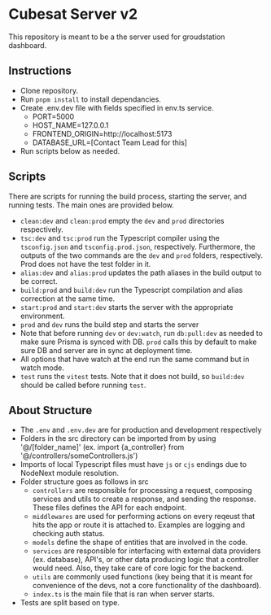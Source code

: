 # Cubesat Server v2
This repository is meant to be a the server used for groudstation dashboard.

## Instructions
- Clone repository.
- Run `pnpm install` to install dependancies.
- Create .env.dev file with fields specified in env.ts service.
  - PORT=5000
  - HOST_NAME=127.0.0.1
  - FRONTEND_ORIGIN=http://localhost:5173
  - DATABASE_URL=[Contact Team Lead for this]
- Run scripts below as needed.

## Scripts
There are scripts for running the build process, starting the server, and running tests. The main ones are provided below.
- `clean:dev` and `clean:prod` empty the `dev` and `prod` directories respectively.
- `tsc:dev` and `tsc:prod` run the Typescript compiler using the `tsconfig.json` and `tsconfig.prod.json`, respectively. Furthermore, the outputs of the two commands are the `dev` and `prod` folders, respectively. Prod does not have the test folder in it.
- `alias:dev` and `alias:prod` updates the path aliases in the build output to be correct.
- `build:prod` and `build:dev` run the Typescript compilation and alias correction at the same time.
- `start:prod` and `start:dev` starts the server with the appropriate environment.
- `prod` and `dev` runs the build step and starts the server
- Note that before running `dev` or `dev:watch`, run `db:pull:dev` as needed to make sure Prisma is synced with DB. `prod` calls this by default to make sure DB and server are in sync at deployment time.
- All options that have watch at the end run the same command but in watch mode.
- `test` runs the `vitest` tests. Note that it does not build, so `build:dev` should be called before running `test`.

## About Structure
- The `.env` and `.env.dev` are for production and development respectively
- Folders in the src directory can be imported from by using '@/[folder_name]' (ex. import {a_controller} from '@/controllers/someControllers.js')
- Imports of local Typescript files must have `js` or `cjs` endings due to NodeNext module resolution.
- Folder structure goes as follows in src
    - `controllers` are responsible for processing a request, composing services and utils to create a response, and sending the response. These files defines the API for each endpoint.
    - `middlewares` are used for performing actions on every reqeust that hits the app or route it is attached to. Examples are logging and checking auth status.
    - `models` define the shape of entities that are involved in the code.
    - `services` are responsible for interfacing with external data providers (ex. database), API's, or other data producing logic that a controller would need. Also, they take care of core logic for the backend.
    - `utils` are commonly used functions (key being that it is meant for convenience of the devs, not a core functionality of the dashboard).
    - `index.ts` is the main file that is ran when server starts.
- Tests are split based on type.